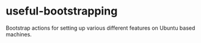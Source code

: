 # useful-bootstrapping
Bootstrap actions for setting up various different features on Ubuntu based machines.
